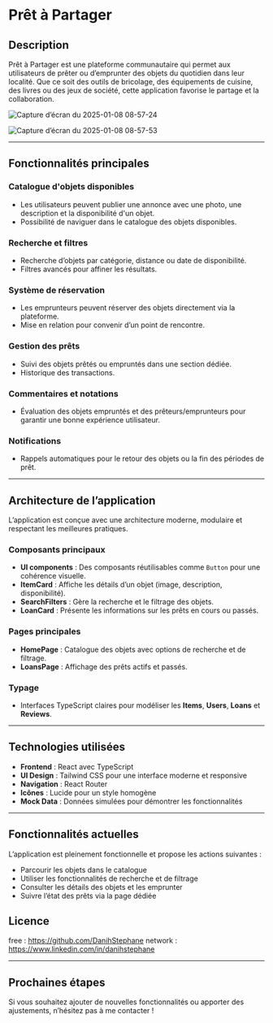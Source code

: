 # Prêt à Partager

## Description
Prêt à Partager est une plateforme communautaire qui permet aux utilisateurs de prêter ou d’emprunter des objets du quotidien dans leur localité. Que ce soit des outils de bricolage, des équipements de cuisine, des livres ou des jeux de société, cette application favorise le partage et la collaboration.

![Capture d’écran du 2025-01-08 08-57-24](https://github.com/user-attachments/assets/8b6f23e4-a95f-4451-bc4d-480e3f572c3b)

![Capture d’écran du 2025-01-08 08-57-53](https://github.com/user-attachments/assets/a9652205-cd89-4abb-8b46-4633b6196371)



---

## Fonctionnalités principales

### Catalogue d'objets disponibles
- Les utilisateurs peuvent publier une annonce avec une photo, une description et la disponibilité d'un objet.
- Possibilité de naviguer dans le catalogue des objets disponibles.

### Recherche et filtres
- Recherche d’objets par catégorie, distance ou date de disponibilité.
- Filtres avancés pour affiner les résultats.

### Système de réservation
- Les emprunteurs peuvent réserver des objets directement via la plateforme.
- Mise en relation pour convenir d’un point de rencontre.

### Gestion des prêts
- Suivi des objets prêtés ou empruntés dans une section dédiée.
- Historique des transactions.

### Commentaires et notations
- Évaluation des objets empruntés et des prêteurs/emprunteurs pour garantir une bonne expérience utilisateur.

### Notifications
- Rappels automatiques pour le retour des objets ou la fin des périodes de prêt.

---

## Architecture de l’application
L’application est conçue avec une architecture moderne, modulaire et respectant les meilleures pratiques.

### Composants principaux
- **UI components** : Des composants réutilisables comme `Button` pour une cohérence visuelle.
- **ItemCard** : Affiche les détails d’un objet (image, description, disponibilité).
- **SearchFilters** : Gère la recherche et le filtrage des objets.
- **LoanCard** : Présente les informations sur les prêts en cours ou passés.

### Pages principales
- **HomePage** : Catalogue des objets avec options de recherche et de filtrage.
- **LoansPage** : Affichage des prêts actifs et passés.

### Typage
- Interfaces TypeScript claires pour modéliser les **Items**, **Users**, **Loans** et **Reviews**.

---

## Technologies utilisées
- **Frontend** : React avec TypeScript
- **UI Design** : Tailwind CSS pour une interface moderne et responsive
- **Navigation** : React Router
- **Icônes** : Lucide pour un style homogène
- **Mock Data** : Données simulées pour démontrer les fonctionnalités

---

## Fonctionnalités actuelles

L’application est pleinement fonctionnelle et propose les actions suivantes :

- Parcourir les objets dans le catalogue
- Utiliser les fonctionnalités de recherche et de filtrage
- Consulter les détails des objets et les emprunter
- Suivre l’état des prêts via la page dédiée

## Licence
free : https://github.com/DanihStephane
network : https://www.linkedin.com/in/danihstephane

---

## Prochaines étapes
Si vous souhaitez ajouter de nouvelles fonctionnalités ou apporter des ajustements, n’hésitez pas à me contacter !

